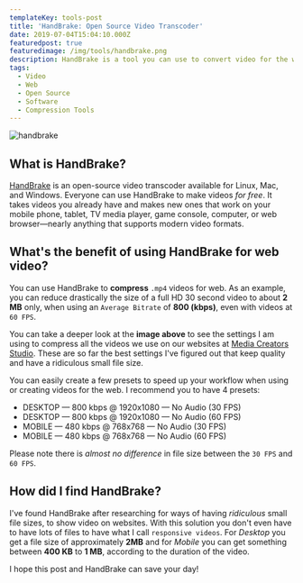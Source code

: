 ```yaml
---
templateKey: tools-post
title: 'HandBrake: Open Source Video Transcoder'
date: 2019-07-04T15:04:10.000Z
featuredpost: true
featuredimage: /img/tools/handbrake.png
description: HandBrake is a tool you can use to convert video for the web.
tags:
  - Video
  - Web
  - Open Source
  - Software
  - Compression Tools
---
```


![handbrake](/img/tools/handbrake.png)

## What is HandBrake?

[HandBrake](https://handbrake.fr/) is an open-source video transcoder available for Linux, Mac, and Windows. Everyone can use HandBrake to make videos _for free_. It takes videos you already have and makes new ones that work on your mobile phone, tablet, TV media player, game console, computer, or web browser—nearly anything that supports modern video formats.

## What's the benefit of using HandBrake for web video?

You can use HandBrake to **compress** `.mp4` videos for web. As an example, you can reduce drastically the size of a full HD 30 second video to about **2 MB** only, when using an `Average Bitrate` of **800 (kbps)**, even with videos at `60 FPS`.

You can take a deeper look at the **image above** to see the settings I am using to compress all the videos we use on our websites at [Media Creators Studio](https://mediacreators.studio). These are so far the best settings I've figured out that keep quality and have a ridiculous small file size.

You can easily create a few presets to speed up your workflow when using or creating videos for the web. I recommend you to have 4 presets:

- DESKTOP — 800 kbps @ 1920x1080 — No Audio (30 FPS)
- DESKTOP — 800 kbps @ 1920x1080 — No Audio (60 FPS)
- MOBILE — 480 kbps @ 768x768 — No Audio (30 FPS)
- MOBILE — 480 kbps @ 768x768 — No Audio (60 FPS)

Please note there is _almost no difference_ in file size between the `30 FPS` and `60 FPS`.

## How did I find HandBrake?

I've found HandBrake after researching for ways of having _ridiculous_ small file sizes, to show video on websites. With this solution you don't even have to have lots of files to have what I call `responsive videos`. For _Desktop_ you get a file size of approximately **2MB** and for _Mobile_ you can get something between **400 KB** to **1 MB**, according to the duration of the video.

I hope this post and HandBrake can save your day!
